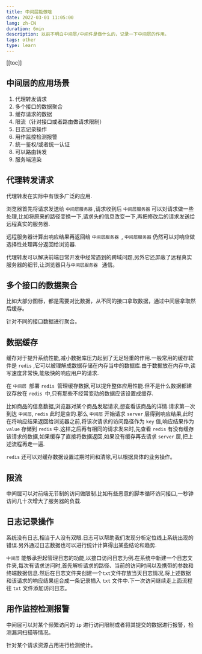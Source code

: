 ```yaml
---
title: 中间层能做啥
date: 2022-03-01 11:05:00
lang: zh-CN
duration: 6min
description: 以前不明白中间层/中间件是做什么的，记录一下中间层的作用。
tags: other
type: learn
---
```


[[toc]]

## 中间层的应用场景
1. 代理转发请求
1. 多个接口的数据聚合
2. 缓存请求的数据
3. 限流（针对接口或者路由做请求限制）
4. 日志记录操作
5. 用作监控检测报警
6. 统一鉴权/或者统一认证
7. 可以路由转发
8. 服务端渲染

## 代理转发请求

代理转发在实际中有很多广泛的应用.

浏览器首先将请求发送给 `中间层服务器` ,请求收到后 `中间层服务器` 可以对请求做一些处理,比如将原来的路径变换一下,请求头的信息改变一下,再把修改后的请求发送给远程真实的服务器.

远程服务器计算出响应结果再返回给 `中间层服务器 `, `中间层服务器` 仍然可以对响应做选择性处理再分返回给浏览器.

代理转发可以解决前端日常开发中经常遇到的跨域问题,另外它还屏蔽了远程真实服务器的细节,让浏览器只与`中间层服务器 ` 通信。

## 多个接口的数据聚合

比如大部分图标，都是需要对比数据，从不同的接口拿取数据，通过中间层拿取然后缓存。

针对不同的接口数据进行聚合。

## 数据缓存

缓存对于提升系统性能,减小数据库压力起到了无足轻重的作用.一般常用的缓存软件是 `redis` ,它可以被理解成数据存储在内存当中的数据库.由于数据放在内存中,读写速度非常快,能极快的响应用户的请求.

在 `中间层 `部署 `redis `管理缓存数据,可以提升整体应用性能.但不是什么数据都建议存放在 `redis `中,只有那些不经常变动的数据应该设置成缓存.

比如商品的信息数据,浏览器对某个商品发起请求,想查看该商品的详情.请求第一次到达 `中间层`, `redis` 此时是空的.那么 `中间层` 开始请求 `server` 层得到响应结果,此时在将响应结果返回给浏览器之前,将该次请求的访问路径作为 `key` 值,响应结果作为 `value` 存储到 `redis` 中.这样之后再有相同的请求发来时,先查看 `redis` 有没有缓存该请求的数据,如果缓存了直接将数据返回,如果没有缓存再去请求 `server` 层,把上述流程再走一遍.

`redis` 还可以对缓存数据设置过期时间和清除,可以根据具体的业务操作。

## 限流

中间层可以对前端无节制的访问做限制.比如有些恶意的脚本循环访问接口,一秒钟访问几十次增大了服务器的负载.

## 日志记录操作

系统没有日志,相当于人没有双眼.日志可以帮助我们发现分析定位线上系统出现的错误.另外通过日志数据也可以进行统计计算得出某些结论和趋势.

`中间层` 能够承担起管理日志的功能,以接口访问日志为例.在系统中新建一个日志文件夹,每次有请求访问时,首先解析请求的路径、当前的访问时间以及携带的参数和终端数据信息.然后在日志文件夹创建一个`txt`文件存放当天日志情况,将上述数据和该请求的响应结果组合成一条记录插入 `txt` 文件中.下一次访问继续走上面流程往 `txt` 文件添加访问日志。

## 用作监控检测报警

中间层可以对某个频繁访问的 `ip` 进行访问限制或者将其提交的数据进行报警，检测漏洞扫描等情况。

针对某个请求资源占用进行检测统计。

